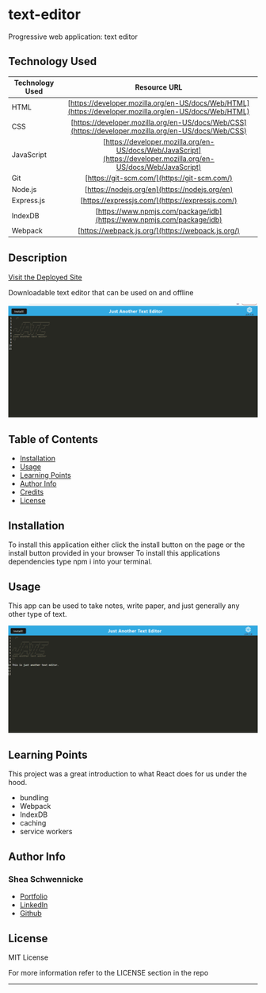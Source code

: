 # text-editor
Progressive web application: text editor

## Technology Used 

| Technology Used         | Resource URL           | 
| ------------- |:-------------:| 
| HTML    | [https://developer.mozilla.org/en-US/docs/Web/HTML](https://developer.mozilla.org/en-US/docs/Web/HTML) | 
| CSS     | [https://developer.mozilla.org/en-US/docs/Web/CSS](https://developer.mozilla.org/en-US/docs/Web/CSS)      |   
| JavaScript | [https://developer.mozilla.org/en-US/docs/Web/JavaScript](https://developer.mozilla.org/en-US/docs/Web/JavaScript)     |    
| Git | [https://git-scm.com/](https://git-scm.com/)     | 
| Node.js | [https://nodejs.org/en](https://nodejs.org/en)     | 
| Express.js | [https://expressjs.com/](https://expressjs.com/)     | 
| IndexDB | [https://www.npmjs.com/package/idb](https://www.npmjs.com/package/idb)     | 
| Webpack | [https://webpack.js.org/](https://webpack.js.org/)     | 
## Description 

[Visit the Deployed Site](https://youtu.be/BFyeuLhjcPY)

Downloadable text editor that can be used on and offline 


![Site Landging Page](./assets/jate.gif)


## Table of Contents 

* [Installation](#Installation)
* [Usage](#usage)
* [Learning Points](#learning-points)
* [Author Info](#author-info)
* [Credits](#credits)
* [License](#license)


## Installation 
To install this application either click the install button on the page or the install button provided in your browser
To install this applications dependencies type npm i into your terminal. 


## Usage 

This app can be used to take notes, write paper, and just generally any other type of text. 

![Jate landing page](./assets/Screenshot%202023-05-24%20165141.png)



## Learning Points 
This project was a great introduction to what React does for us under the hood.  
* bundling 
* Webpack
* IndexDB
* caching 
* service workers 


## Author Info

### Shea Schwennicke 

* [Portfolio](https://sheaschwenn.github.io/Portfolio/)
* [LinkedIn](https://www.linkedin.com/in/shea-schwennicke-76a378210/)
* [Github](https://github.com/sheaschwenn)



## License
MIT License 

For more information refer to the LICENSE section in the repo


---